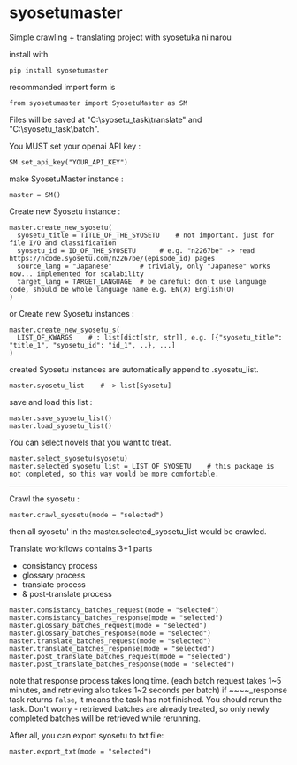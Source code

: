 # syosetumaster
Simple crawling + translating project with syosetuka ni narou

install with
```
pip install syosetumaster
```

recommanded import form is
```
from syosetumaster import SyosetuMaster as SM
```

Files will be saved at "C:\\syosetu_task\\translate" and "C:\\syosetu_task\\batch".

You MUST set your openai API key :
```
SM.set_api_key("YOUR_API_KEY")
```

make SyosetuMaster instance :
```
master = SM()
```

Create new Syosetu instance :
```
master.create_new_syosetu(
  syosetu_title = TITLE_OF_THE_SYOSETU    # not important. just for file I/O and classification
  syosetu_id = ID_OF_THE_SYOSETU      # e.g. "n2267be" -> read https://ncode.syosetu.com/n2267be/(episode_id) pages
  source_lang = "Japanese"       # trivialy, only "Japanese" works now... implemented for scalability
  target_lang = TARGET_LANGUAGE  # be careful: don't use language code, should be whole language name e.g. EN(X) English(O)
)
```

or Create new Syosetu instances :
```
master.create_new_syosetu_s(
  LIST_OF_KWARGS    # : list[dict[str, str]], e.g. [{"syosetu_title": "title_1", "syosetu_id": "id_1", ..}, ...]
)
```

created Syosetu instances are automatically append to .syosetu_list.
```
master.syosetu_list    # -> list[Syosetu]
```

save and load this list :
```
master.save_syosetu_list()
master.load_syosetu_list()
```

You can select novels that you want to treat.
```
master.select_syosetu(syosetu)
master.selected_syosetu_list = LIST_OF_SYOSETU    # this package is not completed, so this way would be more comfortable.
```
------------------------
Crawl the syosetu :
```
master.crawl_syosetu(mode = "selected")
```
then all syosetu' in the master.selected_syosetu_list would be crawled.

Translate workflows contains 3+1 parts
- consistancy process
- glossary process
- translate process
- & post-translate process

```
master.consistancy_batches_request(mode = "selected")
master.consistancy_batches_response(mode = "selected")
master.glossary_batches_request(mode = "selected")
master.glossary_batches_response(mode = "selected")
master.translate_batches_request(mode = "selected")
master.translate_batches_response(mode = "selected")
master.post_translate_batches_request(mode = "selected")
master.post_translate_batches_response(mode = "selected")
```
note that response process takes long time. (each batch request takes 1\~5 minutes, and retrieving also takes 1\~2 seconds per batch)
if ~~~~_response task returns `False`, it means the task has not finished. You should rerun the task.
Don't worry - retrieved batches are already treated, so only newly completed batches will be retrieved while rerunning. 

After all, you can export syosetu to txt file:
```
master.export_txt(mode = "selected")
```
